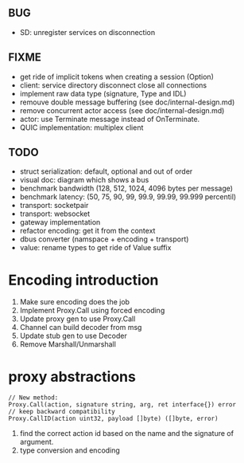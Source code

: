 ## BUG

-   SD: unregister services on disconnection

## FIXME

-   get ride of implicit tokens when creating a session (Option)
-   client: service directory disconnect close all connections
-   implement raw data type (signature, Type and IDL)
-   remouve double message buffering (see doc/internal-design.md)
-   remove concurrent actor access (see doc/internal-design.md)
-   actor: use Terminate message instead of OnTerminate.
-   QUIC implementation: multiplex client

## TODO

-   struct serialization: default, optional and out of order
-   visual doc: diagram which shows a bus
-   benchmark bandwidth (128, 512, 1024, 4096 bytes per message)
-   benchmark latency: (50, 75, 90, 99, 99.9, 99.99, 99.999 percentil)
-   transport: socketpair
-   transport: websocket
-   gateway implementation
-   refactor encoding: get it from the context
-   dbus converter (namspace + encoding + transport)
-   value: rename types to get ride of Value suffix

# Encoding introduction

1. Make sure encoding does the job
2. Implement Proxy.Call using forced encoding
3. Update proxy gen to use Proxy.Call
4. Channel can build decoder from msg
5. Update stub gen to use Decoder
6. Remove Marshall/Unmarshall

# proxy abstractions

    // New method:
    Proxy.Call(action, signature string, arg, ret interface{}) error
    // keep backward compatibility
    Proxy.CallID(action uint32, payload []byte) ([]byte, error)

1. find the correct action id based on the name and the signature of
   argument.
2. type conversion and encoding
